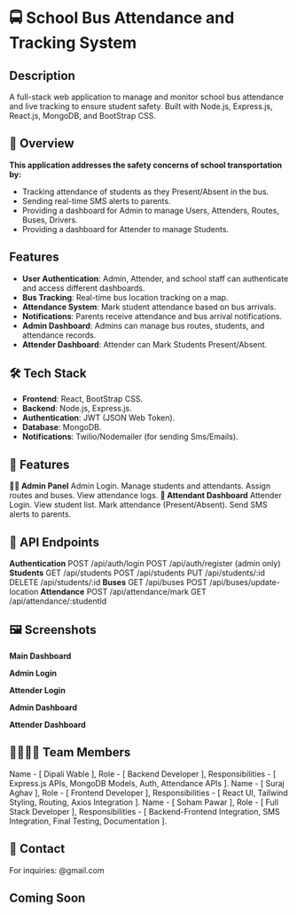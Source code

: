 # 🚍 School Bus Attendance and Tracking System

## Description
A full-stack web application to manage and monitor school bus attendance and live tracking to ensure student safety. Built with Node.js, Express.js, React.js, MongoDB, and BootStrap CSS.

## 🧾 Overview
**This application addresses the safety concerns of school transportation by:**
* Tracking attendance of students as they Present/Absent in the bus.
* Sending real-time SMS alerts to parents.
* Providing a dashboard for Admin to manage Users, Attenders, Routes, Buses, Drivers.
* Providing a dashboard for Attender to manage Students.

## Features
- **User Authentication**: Admin, Attender, and school staff can authenticate and access different dashboards.
- **Bus Tracking**: Real-time bus location tracking on a map.
- **Attendance System**: Mark student attendance based on bus arrivals.
- **Notifications**: Parents receive attendance and bus arrival notifications.
- **Admin Dashboard**: Admins can manage bus routes, students, and attendance records.
- **Attender Dashboard**: Attender can Mark Students Present/Absent.

## 🛠 Tech Stack
- **Frontend**: React, BootStrap CSS.
- **Backend**: Node.js, Express.js.
- **Authentication**: JWT (JSON Web Token).
- **Database**: MongoDB.
- **Notifications**: Twilio/Nodemailer (for sending Sms/Emails).

## 🚀 Features
 **👩‍🏫 Admin Panel**
Admin Login.
Manage students and attendants.
Assign routes and buses.
View attendance logs.
**🚌 Attendant Dashboard**
Attender Login.
View student list.
Mark attendance (Present/Absent).
Send SMS alerts to parents.

## 🔌 API Endpoints
**Authentication**
POST /api/auth/login
POST /api/auth/register (admin only)
**Students**
GET /api/students
POST /api/students
PUT /api/students/:id
DELETE /api/students/:id
**Buses**
GET /api/buses
POST /api/buses/update-location
**Attendance**
POST /api/attendance/mark
GET /api/attendance/:studentId

## 🖼 Screenshots

**Main Dashboard**

**Admin Login**

**Attender Login**

**Admin Dashboard**

**Attender Dashboard**


## 👨‍👩‍👧‍👦 Team Members
Name - [ Dipali Wable ], Role - [ Backend Developer ], Responsibilities - [ Express.js APIs, MongoDB Models, Auth, Attendance APIs ].
Name - [ Suraj Aghav ], Role - [ Frontend Developer ], Responsibilities - [ React UI, Tailwind Styling, Routing, Axios Integration ].
Name - [ Soham Pawar ], Role - [ Full Stack Developer ], Responsibilities - [ Backend-Frontend Integration, SMS Integration, Final Testing, Documentation ].

## 📧 Contact
For inquiries: @gmail.com

## Coming Soon

